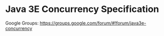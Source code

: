 # Java 3E Concurrency Specification

Google Groups: https://groups.google.com/forum/#!forum/java3e-concurrency